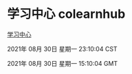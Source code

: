 # 学习中心 colearnhub
[学习中心](http://:56308/colearnhub/)

2021年 08月 30日 星期一 23:10:04 CST

2021年 08月 30日 星期一 15:10:04 GMT
